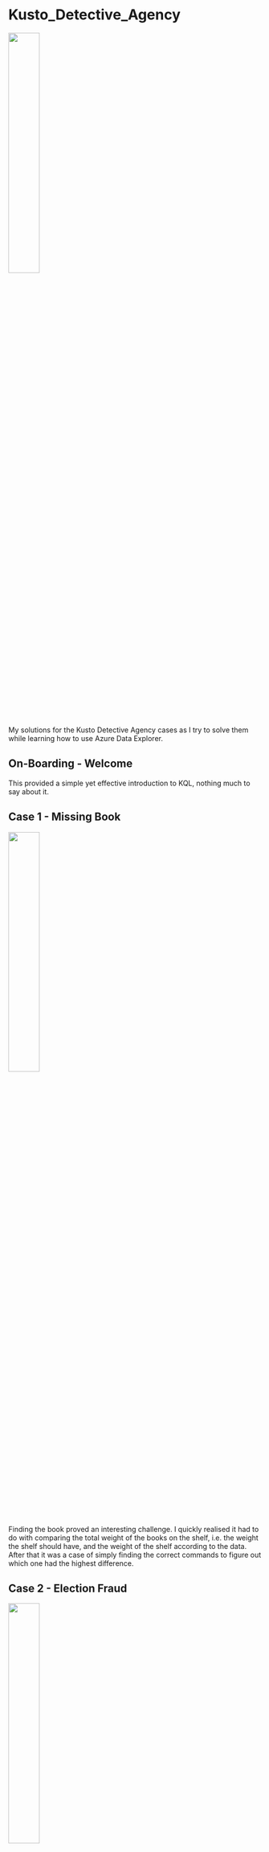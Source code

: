 # Kusto_Detective_Agency
<img src="https://detective.kusto.io/img/logo-inv.png" width=35% height=35%>

My solutions for the Kusto Detective Agency cases as I try to solve them while learning how to use Azure Data Explorer.


## On-Boarding - Welcome
This provided a simple yet effective introduction to KQL, nothing much to say about it.


## Case 1 - Missing Book
<img src="https://detective.kusto.io/img/questions/01-jy6th.png" width=35% height=35%>

Finding the book proved an interesting challenge. I quickly realised it had to do with comparing the total weight of the books on the shelf, i.e. the weight the shelf should have, and the weight of the shelf according to the data. After that it was a case of simply finding the correct commands to figure out which one had the highest difference.


## Case 2 - Election Fraud
<img src="https://detective.kusto.io/img/questions/02-syh7t.png" width=35% height=35%>

This felt like a massive step up from the previous case, and required me to explore the dataset in-depth to figure out how to normalise the votes. After understanding how to use bin() and series_decompose_anomalies(), as well as other intermediary functions I managed to solve the case. 


## Case 3 - Bank Robebry
<img src="https://detective.kusto.io/img/questions/03-gb96s.png" width=35% height=35%>

With all the testing and failing I did for case 2 I managed to smash this one out pretty quickly.

// TODO: Rewrite all of these, should explain a bit more the method I used, not these unhelpful sentences

## Case 4 - Ready to Play?
???

